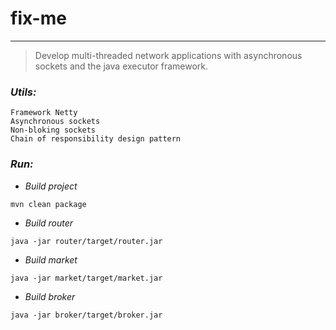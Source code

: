 # fix-me
***

>Develop multi-threaded network applications with asynchronous sockets and the java executor
framework.

### ___Utils:___
    Framework Netty
    Asynchronous sockets
    Non-bloking sockets
    Chain of responsibility design pattern
### ___Run:___
* *Build project*
```
mvn clean package
```
* *Build router* 
```
java -jar router/target/router.jar
```
* *Build market*
```
java -jar market/target/market.jar
```
* *Build broker*
```
java -jar broker/target/broker.jar
```
